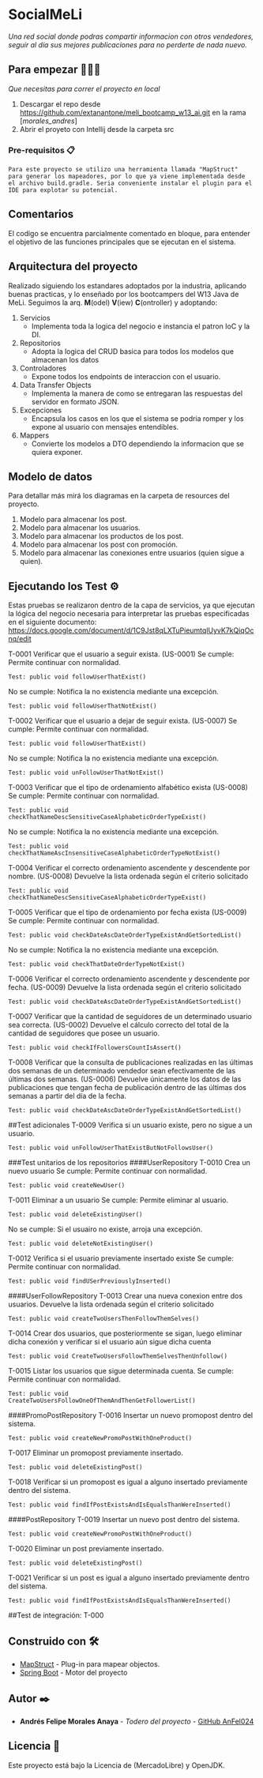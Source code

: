 # SocialMeLi

_Una red social donde podras compartir informacion con otros vendedores, seguir al día sus mejores publicaciones para no perderte de nada nuevo._

## Para empezar 👨🏼‍💻

_Que necesitas para correr el proyecto en local_

1. Descargar el repo desde https://github.com/extanantone/meli_bootcamp_w13_ai.git en la rama [_morales_andres_]
2. Abrir el proyeto con Intellij desde la carpeta src

### Pre-requisitos 📋

```
Para este proyecto se utilizo una herramienta llamada "MapStruct" 
para generar los mapeadores, por lo que ya viene implementada desde
el archivo build.gradle. Seria conveniente instalar el plugin para el
IDE para explotar su potencial.
```

## Comentarios
El codigo se encuentra parcialmente comentado en bloque, para entender el objetivo de las funciones principales que se
ejecutan en el sistema.

## Arquitectura del proyecto

Realizado siguiendo los estandares adoptados por la industria, aplicando buenas practicas, y lo enseñado por los bootcampers
del W13 Java de MeLi. Seguimos la arq. **M**(odel) **V**(iew) **C**(ontroller) y adoptando:

1. Servicios
    + Implementa toda la logica del negocio e instancia el patron IoC y la DI.
2. Repositorios
    + Adopta la logica del CRUD basica para todos los modelos que almacenan los datos
3. Controladores
    + Expone todos los endpoints de interaccion con el usuario.
4. Data Transfer Objects
    + Implementa la manera de como se entregaran las respuestas del servidor en formato JSON.
5. Excepciones
    + Encapsula los casos en los que el sistema se podria romper y los expone al usuario con mensajes entendibles.
6. Mappers
    + Convierte los modelos a DTO dependiendo la informacion que se quiera exponer.
    
## Modelo de datos

Para detallar más mirá los diagramas en la carpeta de resources del proyecto.
1. Modelo para almacenar los post.
2. Modelo para almacenar los usuarios.
3. Modelo para almacenar los productos de los post.
4. Modelo para almacenar los post con promoción.
5. Modelo para almacenar las conexiones entre usuarios (quien sigue a quien).

## Ejecutando los Test ⚙️

Estas pruebas se realizaron dentro de la capa de servicios, ya que ejecutan la lógica del negocio
necesaria para interpretar las pruebas especificadas en el siguiente documento:
https://docs.google.com/document/d/1C9Jst8qLXTuPieumtqlUyvK7kQiqOcnq/edit

T-0001
Verificar que el usuario a seguir exista. (US-0001)
Se cumple:
Permite continuar con normalidad.
```
Test: public void followUserThatExist()
```
No se cumple:
Notifica la no existencia mediante una excepción.
```
Test: public void followUserThatNotExist()
```
T-0002
Verificar que el usuario a dejar de seguir exista. (US-0007)
Se cumple:
Permite continuar con normalidad.
```
Test: public void followUserThatExist()
```
No se cumple:
Notifica la no existencia mediante una excepción.
```
Test: public void unFollowUserThatNotExist()
```
T-0003
Verificar que el tipo de ordenamiento alfabético exista (US-0008)
Se cumple:
Permite continuar con normalidad.
```
Test: public void checkThatNameDescSensitiveCaseAlphabeticOrderTypeExist()
```
No se cumple:
Notifica la no existencia mediante una excepción.
```
Test: public void checkThatNameAscInsensitiveCaseAlphabeticOrderTypeNotExist()
```
T-0004
Verificar el correcto ordenamiento ascendente y descendente por nombre. (US-0008)
Devuelve la lista ordenada según el criterio solicitado
```
Test: public void checkThatNameDescSensitiveCaseAlphabeticOrderTypeExist()
```
T-0005
Verificar que el tipo de ordenamiento por fecha exista (US-0009)
Se cumple:
Permite continuar con normalidad.
```
Test: public void checkDateAscDateOrderTypeExistAndGetSortedList()
```
No se cumple:
Notifica la no existencia mediante una excepción.
```
Test: public void checkThatDateOrderTypeNotExist()
```
T-0006
Verificar el correcto ordenamiento ascendente y descendente por fecha. (US-0009)
Devuelve la lista ordenada según el criterio solicitado
```
Test: public void checkDateAscDateOrderTypeExistAndGetSortedList()
```
T-0007
Verificar que la cantidad de seguidores de un determinado usuario sea correcta. (US-0002)
Devuelve el cálculo correcto del total de la cantidad de seguidores que posee un usuario.
```
Test: public void checkIfFollowersCountIsAssert()
```
T-0008
Verificar que la consulta de publicaciones realizadas en las últimas dos semanas de un determinado vendedor sean efectivamente de las últimas dos semanas. (US-0006)
Devuelve únicamente los datos de las publicaciones que tengan fecha de publicación dentro de las últimas dos semanas a partir del día de la fecha.
```
Test: public void checkDateAscDateOrderTypeExistAndGetSortedList()
```
##Test adicionales
T-0009
Verifica si un usuario existe, pero no sigue a un usuario.
```
Test: public void unFollowUserThatExistButNotFollowsUser()
```

###Test unitarios de los repositorios
####UserRepository
T-0010
Crea un nuevo usuario
Se cumple:
Permite continuar con normalidad.
```
Test: public void createNewUser()
```

T-0011
Eliminar a un usuario
Se cumple:
Permite eliminar al usuario.
```
Test: public void deleteExistingUser()
```
No se cumple:
Si el usuairo no existe, arroja una excepción.
```
Test: public void deleteNotExistingUser()
```
T-0012
Verifica si el usuario previamente insertado existe
Se cumple:
Permite continuar con normalidad.
```
Test: public void findUSerPreviouslyInserted()
```
####UserFollowRepository
T-0013
Crear una nueva conexion entre dos usuarios.
Devuelve la lista ordenada según el criterio solicitado
```
Test: public void createTwoUsersThenFollowThemSelves()
```
T-0014
Crear dos usuarios, que posteriormente se sigan, luego eliminar dicha conexión y 
verificar si el usuario aún sigue dicha cuenta
```
Test: public void CreateTwoUsersFollowThemSelvesThenUnfollow()
```
T-0015
Listar los usuarios que sigue determinada cuenta.
Se cumple:
Permite continuar con normalidad.
```
Test: public void CreateTwoUsersFollowOneOfThemAndThenGetFollowerList()
```
####PromoPostRepository
T-0016
Insertar un nuevo promopost dentro del sistema.
```
Test: public void createNewPromoPostWithOneProduct()
```
T-0017
Eliminar un promopost previamente insertado.
```
Test: public void deleteExistingPost()
```
T-0018
Verificar si un promopost es igual a alguno insertado previamente dentro del sistema.
```
Test: public void findIfPostExistsAndIsEqualsThanWereInserted()
```

####PostRepository
T-0019
Insertar un nuevo post dentro del sistema.
```
Test: public void createNewPromoPostWithOneProduct()
```
T-0020
Eliminar un post previamente insertado.
```
Test: public void deleteExistingPost()
```
T-0021
Verificar si un post es igual a alguno insertado previamente dentro del sistema.
```
Test: public void findIfPostExistsAndIsEqualsThanWereInserted()
```

##Test de integración:
T-000

## Construido con 🛠️

* [MapStruct](http://www.mapstruct.org/) - Plug-in para mapear objectos.
* [Spring Boot](https://start.spring.io/) - Motor del proyecto

## Autor ✒️

* **Andrés Felipe Morales Anaya** - *Todero del proyecto* - [GitHub AnFel024](https://github.com/anfel024)

## Licencia 📄

Este proyecto está bajo la Licencia de (MercadoLibre) y OpenJDK.
